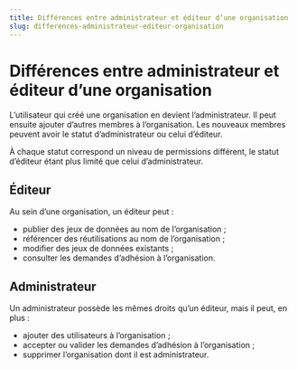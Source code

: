 ```yaml
---
title: Différences entre administrateur et éditeur d’une organisation
slug: differences-administrateur-editeur-organisation
---
```


# Différences entre administrateur et éditeur d’une organisation

L’utilisateur qui créé une organisation en devient l’administrateur. Il peut ensuite ajouter d’autres membres à l’organisation. Les nouveaux membres peuvent avoir le statut d’administrateur ou celui d’éditeur.

À chaque statut correspond un niveau de permissions différent, le statut d’éditeur étant plus limité que celui d’administrateur.

## Éditeur

Au sein d’une organisation, un éditeur peut :

-   publier des jeux de données au nom de l’organisation ;
-   référencer des réutilisations au nom de l’organisation ;
-   modifier des jeux de données existants ;
-   consulter les demandes d’adhésion à l’organisation.

## Administrateur

Un administrateur possède les mêmes droits qu’un éditeur, mais il peut, en plus :

-   ajouter des utilisateurs à l’organisation ;
-   accepter ou valider les demandes d’adhésion à l’organisation ;
-   supprimer l’organisation dont il est administrateur.
